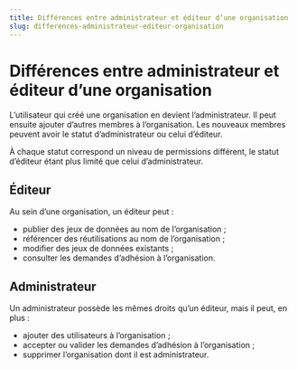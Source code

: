 ```yaml
---
title: Différences entre administrateur et éditeur d’une organisation
slug: differences-administrateur-editeur-organisation
---
```


# Différences entre administrateur et éditeur d’une organisation

L’utilisateur qui créé une organisation en devient l’administrateur. Il peut ensuite ajouter d’autres membres à l’organisation. Les nouveaux membres peuvent avoir le statut d’administrateur ou celui d’éditeur.

À chaque statut correspond un niveau de permissions différent, le statut d’éditeur étant plus limité que celui d’administrateur.

## Éditeur

Au sein d’une organisation, un éditeur peut :

-   publier des jeux de données au nom de l’organisation ;
-   référencer des réutilisations au nom de l’organisation ;
-   modifier des jeux de données existants ;
-   consulter les demandes d’adhésion à l’organisation.

## Administrateur

Un administrateur possède les mêmes droits qu’un éditeur, mais il peut, en plus :

-   ajouter des utilisateurs à l’organisation ;
-   accepter ou valider les demandes d’adhésion à l’organisation ;
-   supprimer l’organisation dont il est administrateur.
